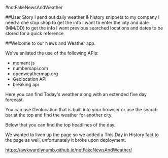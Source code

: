 #notFakeNewsAndWeather

##User Story
I send out daily weather & history snippets to my company
I need a one stop shop to get the info
I want to enter the city and date (MM/DD) to get the info
I want previous searched locations and dates to be stored for a quick reference


##Welcome to our News and Weather app.

We've enlisted the use of the following APIs:

* moment js
* numbersapi.com
* openweathermap.org
* Geolocation API
* breaking api

Here you can find Today's weather along with an extended five day forecast.

You can use Geolocation that is built into your browser or use the search bar at the top and find the weather for another city.

Below that you can find the top headlines of the day.

We wanted to liven up the page so we added a This Day in History fact to the page as well, unfortunately it broke upon deployment.

https://awkwardlynumb.github.io/notFakeNewsAndWeather/